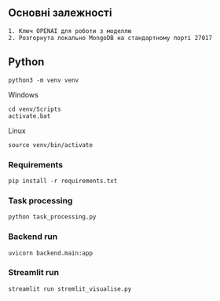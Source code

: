## Основні залежності
```
1. Ключ OPENAI для роботи з моделлю
2. Розгорнута локально MongoDB на стандартному порті 27017
```

## Python
```commandline
python3 -m venv venv
```

Windows
```commandline
cd venv/Scripts
activate.bat
```

Linux
```commandline
source venv/bin/activate
```


### Requirements
```commandline
pip install -r requirements.txt
```

### Task processing
```commandline
python task_processing.py
```

### Backend run
```commandline
uvicorn backend.main:app
```

### Streamlit run
```commandline
streamlit run stremlit_visualise.py
```

